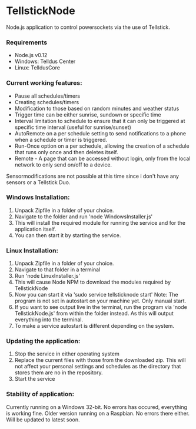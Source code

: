 # TellstickNode
Node.js application to control powersockets via the use of Tellstick.


### Requirements
- Node.js v0.12
- Windows: Telldus Center
- Linux: TelldusCore

### Current working features:
- Pause all schedules/timers
- Creating schedules/timers
- Modification to those based on random minutes and weather status
- Trigger time can be either sunrise, sundown or specific time
- Interval limitation to schedule to ensure that it can only be triggered at specific time interval (useful for sunrise/sunset)
- AutoRemote on a per schedule setting to send notifications to a phone when a schedule or timer is triggered.
- Run-Once option on a per schedule, allowing the creation of a schedule that runs only once and then deletes itself.
- Remote - A page that can be accessed without login, only from the local network to only send on/off to a device.

Sensormodifications are not possible at this time since i don't have any sensors or a Tellstick Duo.

### Windows Installation:

1. Unpack Zipfile in a folder of your choice.
2. Navigate to the folder and run 'node WindowsInstaller.js'  
3. This will install the required module for running the service and for the application itself.
4. You can then start it by starting the service.

### Linux Installation:  

1. Unpack Zipfile in a folder of your choice.  
2. Navigate to that folder in a terminal  
3. Run 'node LinuxInstaller.js'  
4. This will cause Node NPM to download the modules required by TellstickNode  
5. Now you can start it via 'sudo service tellsticknode start' Note: The program is not set in autostart on your machine yet. Only manual start.  
6. If you want to see output live in the terminal, run the program via 'node TellstickNode.js' from within the folder instead. As this will output everything into the terminal.  
7. To make a service autostart is different depending on the system.  

### Updating the application:

1. Stop the service in either operating system
2. Replace the current files with those from the downloaded zip.  This will not affect your personal settings and schedules as the directory that stores them are no in the repository.
3. Start the service


### Stability of application:
Currently running on a Windows 32-bit. No errors has occured, everything is working fine.
Older version running on a Raspbian. No errors there either. Will be updated to latest soon.
